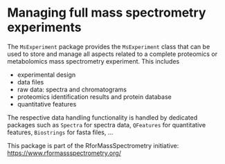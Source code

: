 # Managing full mass spectrometry experiments

The `MsExperiment` package provides the `MsExperiment` class that can
be used to store and manage all aspects related to a complete
proteomics or metabolomics mass spectrometry experiment. This includes

- experimental design
- data files
- raw data: spectra and chromatograms
- proteomics identification results and protein database
- quantitative features

The respective data handling functionality is handled by dedicated
packages such as `Spectra` for spectra data, `QFeatures` for
quantitative features, `Biostrings` for fasta files, ...


This package is part of the RforMassSpectrometry initiative:
https://www.rformassspectrometry.org/
